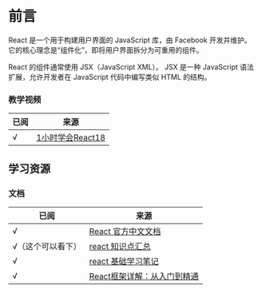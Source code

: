 # 前言

React 是一个用于构建用户界面的 JavaScript 库，由 Facebook 开发并维护。
它的核心理念是“组件化”，即将用户界面拆分为可重用的组件。

React 的组件通常使用 JSX（JavaScript XML）。
JSX 是一种 JavaScript 语法扩展，允许开发者在 JavaScript 代码中编写类似 HTML 的结构。


### 教学视频

| 已阅      | 来源                                                          |
|---------|-------------------------------------------------------------|
| √ | [1小时学会React18](https://www.bilibili.com/video/BV1pF411m7wV) |


## 学习资源

### 文档

| 已阅        | 来源   |
|-----------|------|
| √         | [React 官方中文文档](https://zh-hans.react.dev) |
| √（这个可以看下） | [react 知识点汇总](https://blog.csdn.net/m0_74065705/article/details/142675353) |
| √         | [react 基础学习笔记](https://blog.csdn.net/m0_61662775/article/details/143170823) |
| √         | [React框架详解：从入门到精通](https://blog.csdn.net/chaosweet/article/details/143615250) |

